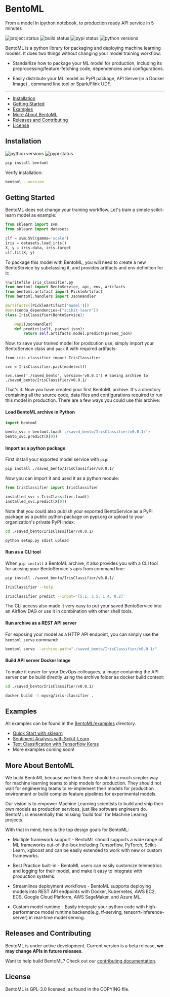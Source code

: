 # BentoML
From a model in ipython notebook, to production ready API service in 5 minutes

![project status](https://www.repostatus.org/badges/latest/active.svg)
![build status](https://travis-ci.org/bentoml/BentoML.svg?branch=master)
![pypi status](https://img.shields.io/pypi/v/bentoml.svg)
![python versions](https://img.shields.io/pypi/pyversions/bentoml.svg)


BentoML is a python library for packaging and deploying machine learning models.
It does two things without changing your model training workflow:

* Standarlize how to package your ML model for production, including its
  preprocessing/feature-fetching code, dependencies and configurations.

* Easily distribute your ML model as PyPI package, API Server(in a Docker Image)
  , command line tool or Spark/Flink UDF.

---

- [Installation](#installation)
- [Getting Started](#getting-started)
- [Examples](#examples)
- [More About BentoML](#more-about-bentoml)
- [Releases and Contributing](#releases-and-contributing)
- [License](#license)


## Installation

![python versions](https://img.shields.io/pypi/pyversions/bentoml.svg)
![pypi status](https://img.shields.io/pypi/v/bentoml.svg)

```python
pip install bentoml
```

Verify installation:

```bash
bentoml --version
```


## Getting Started

BentoML does not change your training workflow. Let's train a simple
scikit-learn model as example:

```python
from sklearn import svm
from sklearn import datasets

clf = svm.SVC(gamma='scale')
iris = datasets.load_iris()
X, y = iris.data, iris.target
clf.fit(X, y)
```

To package this model with BentoML, you will need to create a new BentoService
by subclassing it, and provides artifacts and env definition for it:

```python
%%writefile iris_classifier.py
from bentoml import BentoService, api, env, artifacts
from bentoml.artifact import PickleArtifact
from bentoml.handlers import JsonHandler

@artifacts([PickleArtifact('model')])
@env(conda_dependencies=["scikit-learn"])
class IrisClassifier(BentoService):

    @api(JsonHandler)
    def predict(self, parsed_json):
        return self.artifacts.model.predict(parsed_json)
```

Now, to save your trained model for prodcution use, simply import your
BentoService class and `pack` it with required artifacts:

```
from iris_classifier import IrisClassifier

svc = IrisClassifier.pack(model=clf)

svc.save('./saved_bento', version='v0.0.1') # Saving archive to ./saved_bento/IrisClassifier/v0.0.1/
```

That's it. Now you have created your first BentoML archive. It's a directory
containing all the source code, data files and configurations required to run
this model in production. There are a few ways you could use this archive:


#### Load BentoML archive in Python

```python
import bentoml

bento_svc = bentoml.load('./saved_bento/IrisClassifier/v0.0.1/')
bento_svc.predict(X[0])
```

#### Import as a python package

First install your exported model service with `pip`:

```bash
pip install ./saved_bento/IrisClassifier/v0.0.1/
```

Now you can import it and used it as a python module:
```python
from IrisClassifier import IrisClassifier

installed_svc = IrisClassifier.load()
installed_svc.predict(X[0])
```

Note that you could also publish your exported BentoService as a PyPI package as
a public python package on pypi.org or upload to your organization's private
PyPI index:

```bash
cd ./saved_bento/IrisClassifier/v0.0.1/

python setup.py sdist upload
```

#### Run as a CLI tool

When `pip install` a BentoML archive, it also provides you with a CLI tool for
accsing your BentoService's apis from command line:
```bash
pip install ./saved_bento/IrisClassifier/v0.0.1/

IrisClassifier --help

IrisClassifier predict --input='[5.1, 3.5, 1.4, 0.2]'
```

The CLI access also made it very easy to put your saved BentoService into an
Airflow DAG or use it in combination with other shell tools.

#### Run archive as a REST API server

For exposing your model as a HTTP API endpoint, you can simply use the `bentoml
serve` command:

```bash
bentoml serve --archive-path="./saved_bento/IrisClassifier/v0.0.1/"
```

#### Build API server Docker Image

To make it easier for your DevOps colleagues, a image containing the API server
can be build directly using the archive folder as docker build context:

```bash
cd ./saved_bento/IrisClassifier/v0.0.1/

docker build -t myorg/iris-classifier .
```


## Examples

All examples can be found in the
[BentoML/examples](https://github.com/bentoml/BentoML/tree/master/examples)
directory.

- [Quick Start with sklearn](https://github.com/bentoml/BentoML/blob/master/examples/quick-start/main.py)
- [Sentiment Analysis with Scikit-Learn](https://github.com/bentoml/BentoML/blob/master/examples/sklearn-sentiment-clf/sklearn-sentiment-clf.ipynb)
- [Text Classification with Tensorflow Keras](https://github.com/bentoml/BentoML/blob/master/examples/tf-keras-text-classification/tf-keras-text-classification.ipynb)
- More examples coming soon!


## More About BentoML

We build BentoML because we think there should be a much simpler way for machine
learning teams to ship models for production. They should not wait for
engineering teams to re-implement their models for production environment or
build complex feature pipelines for experimental models.

Our vision is to empower Machine Learning scientists to build and ship their own
models as production services, just like software engineers do. BentoML is
enssentially this missing 'build tool' for Machine Learing projects.

With that in mind, here is the top design goals for BentoML:

* Multiple framework support - BentoML should supports a wide range of ML
frameworks out-of-the-box including Tensorflow, PyTorch, Scikit-Learn, xgboost
and can be easily extended to work with new or custom frameworks.

* Best Practice built-in - BentoML users can easily customize telemetrics and
logging for their model, and make it easy to integrate with production systems.

* Streamlines deployment workflows - BentoML supports deploying models into REST
API endpoints with Docker, Kubernetes, AWS EC2, ECS, Google Cloud Platform, AWS
SageMaker, and Azure ML.

* Custom model runtime - Easily integrate your python code with high-performance
model runtime backend(e.g. tf-serving, tensorrt-inference-server) in real-time
model serving.



## Releases and Contributing

BentoML is under active development. Current version is a beta release, **we may
change APIs in future releases**.

Want to help build BentoML? Check out our
[contributing documentation](https://github.com/bentoml/BentoML/blob/master/CONTRIBUTING.md).



## License

BentoML is GPL-3.0 licensed, as found in the COPYING file.

